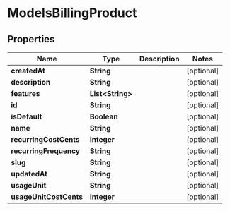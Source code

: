 

# ModelsBillingProduct


## Properties

| Name | Type | Description | Notes |
|------------ | ------------- | ------------- | -------------|
|**createdAt** | **String** |  |  [optional] |
|**description** | **String** |  |  [optional] |
|**features** | **List&lt;String&gt;** |  |  [optional] |
|**id** | **String** |  |  [optional] |
|**isDefault** | **Boolean** |  |  [optional] |
|**name** | **String** |  |  [optional] |
|**recurringCostCents** | **Integer** |  |  [optional] |
|**recurringFrequency** | **String** |  |  [optional] |
|**slug** | **String** |  |  [optional] |
|**updatedAt** | **String** |  |  [optional] |
|**usageUnit** | **String** |  |  [optional] |
|**usageUnitCostCents** | **Integer** |  |  [optional] |



